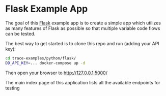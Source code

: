 # Flask Example App

The goal of this [Flask]() example app is to create a simple app which utilizes as many features
of Flask as possible so that multiple variable code flows can be tested.

The best way to get started is to clone this repo and run (adding your API key):

```bash
cd trace-examples/python/flask/
DD_API_KEY=... docker-compose up -d
```

Then open your browser to http://127.0.0.1:5000/

The main index page of this application lists all the available endpoints for testing
